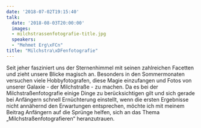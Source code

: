 ```yaml
---
date: '2018-07-02T19:15:40'
talk:
  date: '2018-08-03T20:00:00'
  images:
  - milchstrassenfotografie-title.jpg
  speakers:
  - "Mehmet Erg\xFCn"
title: "Milchstra\xDFenfotografie"
---
```

Seit jeher fasziniert uns der Sternenhimmel mit seinen zahlreichen Facetten und zieht unsere Blicke magisch an. Besonders in den Sommermonaten versuchen viele Hobbyfotografen, diese Magie einzufangen und Fotos von unserer Galaxie - der Milchstraße - zu machen. Da es bei der Milchstraßenfotografie einige Dinge zu berücksichtigen gilt und sich gerade bei Anfängern schnell Ernüchterung einstellt, wenn die ersten Ergebnisse nicht annähernd den Erwartungen entsprechen, möchte ich mit meinem Beitrag Anfängern auf die Sprünge helfen, sich an das Thema „Milchstraßenfotografieren“ heranzutrauen.

